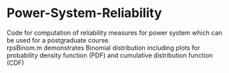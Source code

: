 # Power-System-Reliability
Code for computation of reliability measures for power system which can be used for a postgraduate course.  
rpsBinom.m demonstrates Binomial distribution including plots for probability density function (PDF) and cumulative distribution function (CDF)
